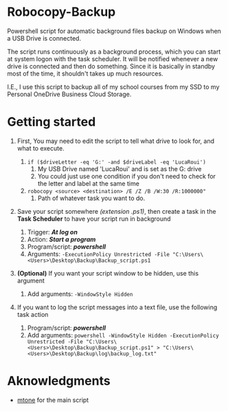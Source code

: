 # Robocopy-Backup

Powershell script for automatic background files backup on Windows when a USB Drive is connected.

The script runs continuously as a background process, which you can start at system logon with the task scheduler. It will be notified whenever a new drive is connected and then do something. Since it is basically in standby most of the time, it shouldn't takes up much resources.

I.E., I use this script to backup all of my school courses from my SSD to my Personal OneDrive Business Cloud Storage.

# Getting started

1. First, You may need to edit the script to tell what drive to look for, and what to execute. 
   1. `if ($driveLetter -eq 'G:' -and $driveLabel -eq 'LucaRoui')`
      1. My USB Drive named 'LucaRoui' and is set as the G: drive
      2. You could just use one condition if you don't need to check for the letter and label at the same time
   2. `robocopy <source> <destination> /E /Z /B /W:30 /R:1000000"`
      1. Path of whatever task you want to do. 

2. Save your script somewhere *(extension .ps1)*, then create a task in the **Task Scheduler** to have your script run in background
   1. Trigger: ***At log on***
   2. Action: ***Start a program***
   3. Program/script: ***powershell***
   4. Arguments: `-ExecutionPolicy Unrestricted -File "C:\Users\<Users>\Desktop\Backup\Backup_script.ps1`

3. **(Optional)** If you want your script window to be hidden, use this argument  
   1. Add arguments: `-WindowStyle Hidden`
   
4. If you want to log the script messages into a text file, use the following task action
   1. Program/script: ***powershell***
   2. Add arguments: `powershell -WindowStyle Hidden -ExecutionPolicy Unrestricted -File "C:\Users\<Users>\Desktop\Backup\Backup_script.ps1" > "C:\Users\<Users>\Desktop\Backup\log\backup_log.txt"`
   
# Aknowledgments

- [mtone](https://superuser.com/questions/31881/is-it-possible-to-do-safe-usb-autorun-with-task-scheduler-on-windows-7/93751#93751) for the main script

